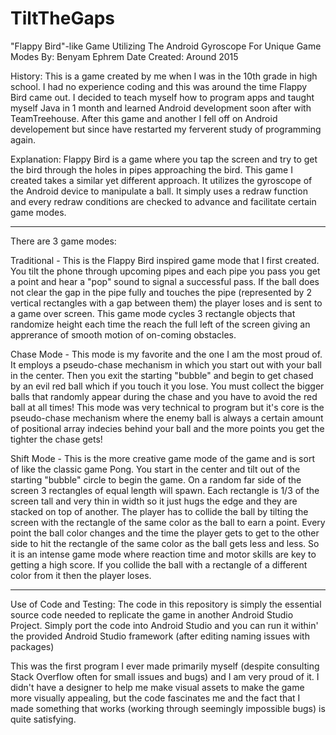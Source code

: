 # TiltTheGaps
"Flappy Bird"-like Game Utilizing The Android Gyroscope For Unique Game Modes
By: Benyam Ephrem
Date Created: Around 2015

History: This is a game created by me when I was in the 10th grade in high school. I had no experience coding and this
was around the time Flappy Bird came out. I decided to teach myself how to program apps and taught myself Java in 1 month
and learned Android development soon after with TeamTreehouse. After this game and another I fell off on Android developement
but since have restarted my ferverent study of programming again.

Explanation: Flappy Bird is a game where you tap the screen and try to get the bird through the holes in pipes approaching
the bird. This game I created takes a similar yet different approach. It utilizes the gyroscope of the Android device to manipulate a 
ball. It simply uses a redraw function and every redraw conditions are checked to advance and facilitate certain game modes.
_________________________________________________________________

There are 3 game modes:

Traditional - This is the Flappy Bird inspired game mode that I first created. You tilt the phone through upcoming pipes and each pipe you pass you get a point and hear a "pop" sound to signal a successful pass. If the ball does not clear the gap in the pipe fully and touches the pipe (represented by 2 vertical rectangles with a gap between them) the player loses and is sent to a game over screen. This game mode cycles 3 rectangle objects that randomize height each time the reach the full left of the screen giving an apprerance of smooth motion of on-coming obstacles.

Chase Mode - This mode is my favorite and the one I am the most proud of. It employs a pseudo-chase mechanism in which you start out with your ball in the center. Then you exit the starting "bubble" and begin to get chased by an evil red ball which if you touch it you lose. You must collect the bigger balls that randomly appear during the chase and you have to avoid the red ball at all times! This mode was very technical to program but it's core is the pseudo-chase mechanism where the enemy ball is always a certain amount of positional array indecies behind your ball and the more points you get the tighter the chase gets!

Shift Mode - This is the more creative game mode of the game and is sort of like the classic game Pong. You start in the center and tilt out of the starting "bubble" circle to begin the game. On a random far side of the screen 3 rectangles of equal length will spawn. Each rectangle is 1/3 of the screen tall and very thin in width so it just hugs the edge and they are stacked on top of another. The player has to collide the ball by tilting the screen with the rectangle of the same color as the ball to earn a point. Every point the ball color changes and the time the player gets to get to the other side to hit the rectangle of the same color as the ball gets less and less. So it is an intense game mode where reaction time and motor skills are key to getting a high score. If you collide the ball with a rectangle of a different color from it then the player loses.

_________________________________________________________________

Use of Code and Testing: The code in this repository is simply the essential source code needed to replicate the game in another Android Studio Project. Simply port the code into Android Studio and you can run it within' the provided Android Studio framework (after editing naming issues with packages)

This was the first program I ever made primarily myself (despite consulting Stack Overflow often for small issues and bugs) and I am very proud of it. I didn't have a designer to help me make visual assets to make the game more visually appealing, but the code fascinates me and the fact that I made something that works (working through seemingly impossible bugs) is quite satisfying.
